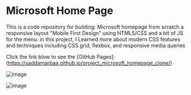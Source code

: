 #  Microsoft Home Page

This is a code repository for building: Microsoft homepage from scratch a responsive 
layout "Mobile First Design" using HTML5/CSS and a bit of JS for the menu.
in this project, I Learned more about modern CSS features and techniques including CSS grid, flexbox, and responsive media queries


Click the link blow to see the [GitHub Pages]: (https://saddamarbaa.github.io/project_microsoft_homepage_clone/)


![image](https://user-images.githubusercontent.com/51326421/103183738-f977fb80-48e6-11eb-81e1-faa261809906.png)



![image](https://user-images.githubusercontent.com/51326421/103183817-5e335600-48e7-11eb-82b6-861ff22cbd94.png)


